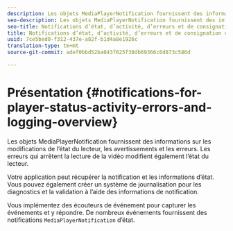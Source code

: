```yaml
---
description: Les objets MediaPlayerNotification fournissent des informations sur les modifications de l’état du lecteur, les avertissements et les erreurs. Les erreurs qui arrêtent la lecture de la vidéo modifient également l’état du lecteur.
seo-description: Les objets MediaPlayerNotification fournissent des informations sur les modifications de l’état du lecteur, les avertissements et les erreurs. Les erreurs qui arrêtent la lecture de la vidéo modifient également l’état du lecteur.
seo-title: Notifications d’état, d’activité, d’erreurs et de consignation du lecteur
title: Notifications d’état, d’activité, d’erreurs et de consignation du lecteur
uuid: 7ce5bed0-f312-437e-a82f-b1d4a8e1926c
translation-type: tm+mt
source-git-commit: adef0bbd52ba043f625f38db69366c6d873c586d

---
```



# Présentation {#notifications-for-player-status-activity-errors-and-logging-overview}

Les objets MediaPlayerNotification fournissent des informations sur les modifications de l’état du lecteur, les avertissements et les erreurs. Les erreurs qui arrêtent la lecture de la vidéo modifient également l’état du lecteur.

Votre application peut récupérer la notification et les informations d’état. Vous pouvez également créer un système de journalisation pour les diagnostics et la validation à l’aide des informations de notification.

Vous implémentez des écouteurs de événement pour capturer les événements et y répondre. De nombreux événements fournissent des notifications `MediaPlayerNotification` d’état.